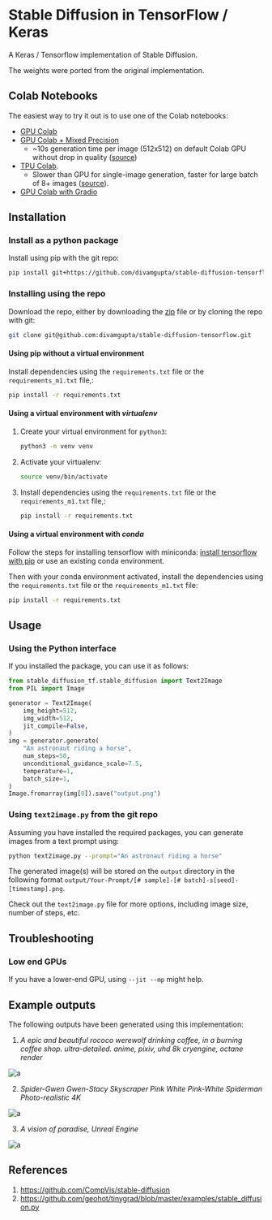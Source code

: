 # Stable Diffusion in TensorFlow / Keras

A Keras / Tensorflow implementation of Stable Diffusion. 

The weights were ported from the original implementation.

## Colab Notebooks

The easiest way to try it out is to use one of the Colab notebooks:


- [GPU Colab](https://colab.research.google.com/drive/1zVTa4mLeM_w44WaFwl7utTaa6JcaH1zK)
- [GPU Colab + Mixed Precision](https://colab.research.google.com/drive/15mQgITh3e9HQMNys0zR8JN4R2vp06d-N)
  - ~10s generation time per image (512x512) on default Colab GPU without drop in quality
    ([source](https://twitter.com/fchollet/status/1571954014845308928))
- [TPU Colab](https://colab.research.google.com/drive/17zQOm_2Iu6pcP8otT-v6rx0D-pKgfaLm).
  - Slower than GPU for single-image generation, faster for large batch of 8+ images
    ([source](https://twitter.com/fchollet/status/1572004717362028546)).
- [GPU Colab with Gradio](https://colab.research.google.com/drive/1ANTUur1MF9DKNd5-BTWhbWa7xUBfCWyI)



## Installation

### Install as a python package

Install using pip with the git repo:

```bash
pip install git+https://github.com/divamgupta/stable-diffusion-tensorflow
```

### Installing using the repo

Download the repo, either by downloading the
[zip](https://github.com/divamgupta/stable-diffusion-tensorflow/archive/refs/heads/master.zip)
file or by cloning the repo with git:

```bash
git clone git@github.com:divamgupta/stable-diffusion-tensorflow.git
```

#### Using pip without a virtual environment

Install dependencies using the `requirements.txt` file or the `requirements_m1.txt` file,:

```bash
pip install -r requirements.txt
```

#### Using a virtual environment with *virtualenv*

1) Create your virtual environment for `python3`:

    ```bash
    python3 -m venv venv
    ```
   
2) Activate your virtualenv:

    ```bash
    source venv/bin/activate
    ```

3) Install dependencies using the `requirements.txt` file or the `requirements_m1.txt` file,:

    ```bash
    pip install -r requirements.txt
    ```

#### Using a virtual environment with *conda*

Follow the steps for installing tensorflow with miniconda: [install tensorflow with pip](https://www.tensorflow.org/install/pip) 
or use an existing conda environment.

Then with your conda environment activated, install the dependencies using the `requirements.txt` file or the `requirements_m1.txt` file:

```bash
pip install -r requirements.txt
```

## Usage

### Using the Python interface

If you installed the package, you can use it as follows:

```python
from stable_diffusion_tf.stable_diffusion import Text2Image
from PIL import Image

generator = Text2Image(
    img_height=512,
    img_width=512,
    jit_compile=False,
)
img = generator.generate(
    "An astronaut riding a horse",
    num_steps=50,
    unconditional_guidance_scale=7.5,
    temperature=1,
    batch_size=1,
)
Image.fromarray(img[0]).save("output.png")
```

### Using `text2image.py` from the git repo

Assuming you have installed the required packages, 
you can generate images from a text prompt using:

```bash
python text2image.py --prompt="An astronaut riding a horse"
```

The generated image(s) will be stored on the `output` directory 
in the following format `output/Your-Prompt/[# sample]-[# batch]-s[seed]-[timestamp].png`.

Check out the `text2image.py` file for more options, including image size, number of steps, etc.

## Troubleshooting

### Low end GPUs

If you have a lower-end GPU, using `--jit --mp` might help.

## Example outputs 

The following outputs have been generated using this implementation:

1) *A epic and beautiful rococo werewolf drinking coffee, in a burning coffee shop. ultra-detailed. anime, pixiv, uhd 8k cryengine, octane render*

![a](https://user-images.githubusercontent.com/1890549/190841598-3d0b9bd1-d679-4c8d-bd5e-b1e24397b5c8.png)


2) *Spider-Gwen Gwen-Stacy Skyscraper Pink White Pink-White Spiderman Photo-realistic 4K*

![a](https://user-images.githubusercontent.com/1890549/190841999-689c9c38-ece4-46a0-ad85-f459ec64c5b8.png)


3) *A vision of paradise, Unreal Engine*

![a](https://user-images.githubusercontent.com/1890549/190841886-239406ea-72cb-4570-8f4c-fcd074a7ad7f.png)


## References

1) https://github.com/CompVis/stable-diffusion
2) https://github.com/geohot/tinygrad/blob/master/examples/stable_diffusion.py
